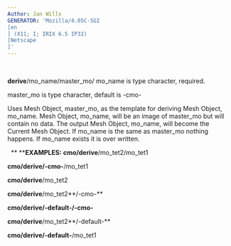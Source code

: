 ```yaml
---
Author: Jan Wills
GENERATOR: 'Mozilla/4.05C-SGI 
[en
] (X11; I; IRIX 6.5 IP32) 
[Netscape
]'
---
```


 

**derive**/mo\_name/master\_mo/
mo\_name is type character, required.

master\_mo is type character, default is -cmo-

Uses Mesh Object, master\_mo, as the template for deriving Mesh Object,
mo\_name. Mesh Object, mo\_name, will be an image of master\_mo but will
contain no data. The output Mesh Object, mo\_name, will become the
Current Mesh Object. If mo\_name is the same as master\_mo nothing
happens. If mo\_name exists it is over written.

 
** ****EXAMPLES:**
**cmo/derive**/mo\_tet2/mo\_tet1

**cmo/derive/-cmo-**/mo\_tet1

**cmo/derive**/mo\_tet2

**cmo/derive**/mo\_tet2**/-cmo-**

**cmo/derive/-default-/-cmo-**

**cmo/derive**/mo\_tet2**/-default-**

**cmo/derive/-default-**/mo\_tet1

